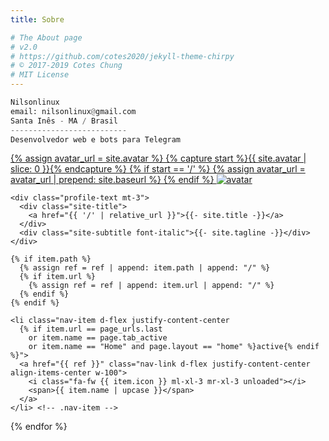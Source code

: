 ```yaml
---
title: Sobre

# The About page
# v2.0
# https://github.com/cotes2020/jekyll-theme-chirpy
# © 2017-2019 Cotes Chung
# MIT License
---
```


```python
Nilsonlinux
email: nilsonlinux@gmail.com
Santa Inês - MA / Brasil
--------------------------
Desenvolvedor web e bots para Telegram
```

<div id="nav-wrapper">
  <div id="profile-wrapper" class="d-flex flex-column">
    <div id="avatar" class="d-flex justify-content-center">
      <a href="{{ site.baseurl }}/" alt="avatar">
        {% assign avatar_url = site.avatar %}
        {% capture start %}{{ site.avatar | slice: 0 }}{% endcapture %}
        {% if start == '/' %}
          {% assign avatar_url = avatar_url | prepend: site.baseurl %}
        {% endif %}
        <img src="{{ avatar_url }}" alt="avatar" onerror="this.style.display='none'">
      </a>
    </div>

    <div class="profile-text mt-3">
      <div class="site-title">
        <a href="{{ '/' | relative_url }}">{{- site.title -}}</a>
      </div>
      <div class="site-subtitle font-italic">{{- site.tagline -}}</div>
    </div>
  </div>

    {% if item.path %}
      {% assign ref = ref | append: item.path | append: "/" %}
      {% if item.url %}
        {% assign ref = ref | append: item.url | append: "/" %}
      {% endif %}
    {% endif %}

    <li class="nav-item d-flex justify-content-center
      {% if item.url == page_urls.last
        or item.name == page.tab_active
        or item.name == "Home" and page.layout == "home" %}active{% endif %}">
      <a href="{{ ref }}" class="nav-link d-flex justify-content-center align-items-center w-100">
        <i class="fa-fw {{ item.icon }} ml-xl-3 mr-xl-3 unloaded"></i>
        <span>{{ item.name | upcase }}</span>
      </a>
    </li> <!-- .nav-item -->
  {% endfor %}
